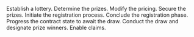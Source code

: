 Establish a lottery.
Determine the prizes.
Modify the pricing.
Secure the prizes.
Initiate the registration process.
Conclude the registration phase.
Progress the contract state to await the draw.
Conduct the draw and designate prize winners.
Enable claims.